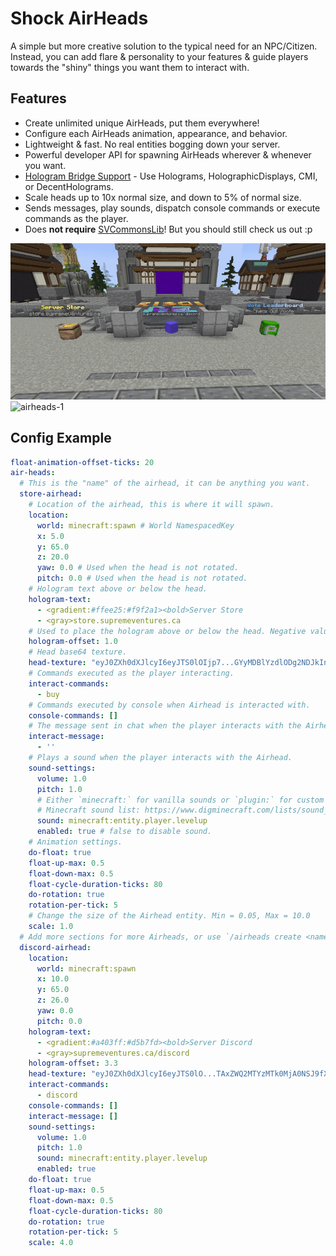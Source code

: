 # Shock AirHeads
A simple but more creative solution to the typical need for an NPC/Citizen. Instead, you can add flare & personality to your features & guide players towards the "shiny" things you want them to interact with.

## Features
- Create unlimited unique AirHeads, put them everywhere!
- Configure each AirHeads animation, appearance, and behavior.
- Lightweight & fast. No real entities bogging down your server.
- Powerful developer API for spawning AirHeads wherever & whenever you want.
- [Hologram Bridge Support](https://github.com/Chubbyduck1/HologramBridge) - Use Holograms, HolographicDisplays, CMI, or DecentHolograms.
- Scale heads up to 10x normal size, and down to 5% of normal size.
- Sends messages, play sounds, dispatch console commands or execute commands as the player.
- Does __not require__ [SVCommonsLib](https://supremeventures.ca/discord)! But you should still check us out :p

![airheads](https://github.com/Savag3life/ShockAirHeads/blob/main/assets/animation.gif)
![airheads-1](https://github.com/Savag3life/ShockAirHeads/blob/main/assets/interact.gif)

## Config Example
```yml
float-animation-offset-ticks: 20
air-heads:
  # This is the "name" of the airhead, it can be anything you want.
  store-airhead:
    # Location of the airhead, this is where it will spawn.
    location: 
      world: minecraft:spawn # World NamespacedKey 
      x: 5.0
      y: 65.0
      z: 20.0
      yaw: 0.0 # Used when the head is not rotated.
      pitch: 0.0 # Used when the head is not rotated.
    # Hologram text above or below the head.
    hologram-text: 
      - <gradient:#ffee25:#f9f2a1><bold>Server Store
      - <gray>store.supremeventures.ca
    # Used to place the hologram above or below the head. Negative values will place the hologram below the head.
    hologram-offset: 1.0 
    # Head base64 texture.
    head-texture: "eyJ0ZXh0dXJlcyI6eyJTS0lOIjp7...GYyMDBlYzdlODg2NDJkIn19fQ=="
    # Commands executed as the player interacting.
    interact-commands: 
      - buy
    # Commands executed by console when Airhead is interacted with.
    console-commands: []
    # The message sent in chat when the player interacts with the Airhead.
    interact-message:
      - ''
    # Plays a sound when the player interacts with the Airhead.
    sound-settings:
      volume: 1.0
      pitch: 1.0
      # Either `minecraft:` for vanilla sounds or `plugin:` for custom sounds.
      # Minecraft sound list: https://www.digminecraft.com/lists/sound_list_pc.php
      sound: minecraft:entity.player.levelup
      enabled: true # false to disable sound.
    # Animation settings.
    do-float: true
    float-up-max: 0.5
    float-down-max: 0.5
    float-cycle-duration-ticks: 80
    do-rotation: true
    rotation-per-tick: 5
    # Change the size of the Airhead entity. Min = 0.05, Max = 10.0
    scale: 1.0
  # Add more sections for more Airheads, or use `/airheads create <name>` in-game. 
  discord-airhead:
    location:
      world: minecraft:spawn
      x: 10.0
      y: 65.0
      z: 26.0
      yaw: 0.0
      pitch: 0.0
    hologram-text:
      - <gradient:#a403ff:#d5b7fd><bold>Server Discord
      - <gray>supremeventures.ca/discord
    hologram-offset: 3.3
    head-texture: "eyJ0ZXh0dXJlcyI6eyJTS0lO...TAxZWQ2MTYzMTk0MjA0NSJ9fX0="
    interact-commands:
      - discord
    console-commands: []
    interact-message: []
    sound-settings:
      volume: 1.0
      pitch: 1.0
      sound: minecraft:entity.player.levelup
      enabled: true
    do-float: true
    float-up-max: 0.5
    float-down-max: 0.5
    float-cycle-duration-ticks: 80
    do-rotation: true
    rotation-per-tick: 5
    scale: 4.0
```
